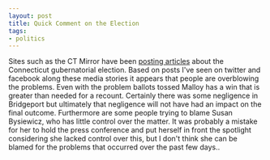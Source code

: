 ```yaml
---
layout: post
title: Quick Comment on the Election
tags:
- politics
---
```

Sites such as the CT Mirror have been <a href="http://www.ctmirror.org/story/8352/foley-refuses-concede-says-it-may-well-take-recount">posting articles</a> about the Connecticut gubernatorial election. Based on posts I've seen on twitter and facebook along these media stories it appears that people are overblowing the problems. Even with the problem ballots tossed Malloy has a win that is greater than needed for a recount. Certainly there was some negligence in Bridgeport but ultimately that negligence will not have had an impact on the final outcome. Furthermore are some people trying to blame Susan Bysiewicz, who has little control over the matter. It was probably a mistake for her to hold the press conference and put herself in front the spotlight considering she lacked control over this, but I don't think she can be blamed for the problems that occurred over the past few days..
